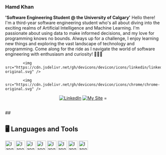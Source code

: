 ### Hamd Khan

**'Software Engineering Student @ the University of Calgary'**
Hello there! I'm a third-year software engineering student who's all about diving into the exciting realms of Artificial Intelligence and Machine Learning. I'm passionate about using data to make informed decisions, and my love for programming knows no bounds. Always up for a challenge, I enjoy learning new things and exploring the vast landscape of technology and programming. Come along for the ride as I navigate the world of software engineering with enthusiasm and curiosity! 🚀✨🤔
<!-- Social badges section -->

            <img src="https://cdn.jsdelivr.net/gh/devicons/devicon/icons/linkedin/linkedin-original.svg" />
          
            <img src="https://cdn.jsdelivr.net/gh/devicons/devicon/icons/chrome/chrome-original.svg" />
          
<p align="center">
  <a href="https://www.linkedin.com/in/hamdkhan/">
    <img alt="LinkedIn" title="Follow My Journey" src="https://cdn.jsdelivr.net/gh/devicons/devicon/icons/linkedin/linkedin-original.svg"/></a>
  <a href="http://hamdkhan.netlify.app">
    <img alt="My Site" title="My Site" src="https://cdn.jsdelivr.net/gh/devicons/devicon/icons/chrome/chrome-original.svg"/></a> =
</p>

<br/>
##
          
## 🖥️ Languages and Tools
<img alt="language" width = "30px" sttyle="padding-right:10px;" src="https://cdn.jsdelivr.net/gh/devicons/devicon/icons/java/java-original.svg"/></a>
<img alt="language" width = "30px" sttyle="padding-right:10px;" src="https://cdn.jsdelivr.net/gh/devicons/devicon/icons/javascript/javascript-original.svg"/></a>
<img alt="language" width = "30px" sttyle="padding-right:10px;" src="https://cdn.jsdelivr.net/gh/devicons/devicon/icons/react/react-original.svg"/></a>
<img alt="language" width = "30px" sttyle="padding-right:10px;" src="https://cdn.jsdelivr.net/gh/devicons/devicon/icons/python/python-original.svg"/></a>
<img alt="language" width = "30px" sttyle="padding-right:10px;" src="https://cdn.jsdelivr.net/gh/devicons/devicon/icons/c/c-original.svg"/></a>
<img alt="language" width = "30px" sttyle="padding-right:10px;" src="https://cdn.jsdelivr.net/gh/devicons/devicon/icons/cplusplus/cplusplus-original.svg"/></a>
<img alt="language" width = "30px" sttyle="padding-right:10px;" src="https://cdn.jsdelivr.net/gh/devicons/devicon/icons/css3/css3-original.svg"/></a>
<img alt="language" width = "30px" sttyle="padding-right:10px;" src="https://cdn.jsdelivr.net/gh/devicons/devicon/icons/mysql/mysql-original.svg"/></a>

#
<!--
**Hamd-Khan/Hamd-Khan** is a ✨ _special_ ✨ repository because its `README.md` (this file) appears on your GitHub profile.

Here are some ideas to get you started:

- 🔭 I’m currently working on ...
- 🌱 I’m currently learning ...
- 👯 I’m looking to collaborate on ...
- 🤔 I’m looking for help with ...
- 💬 Ask me about ...
- 📫 How to reach me: ...
- 😄 Pronouns: ...
- ⚡ Fun fact: ...
-->
